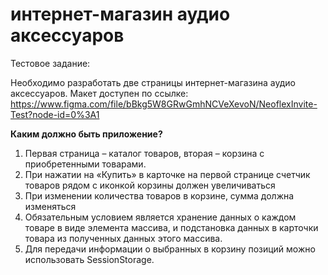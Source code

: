#  интернет-магазин аудио аксессуаров
Тестовое задание:

Необходимо разработать две страницы интернет-магазина аудио аксессуаров. Макет доступен по ссылке: https://www.figma.com/file/bBkg5W8GRwGmhNCVeXevoN/NeoflexInvite-Test?node-id=0%3A1

**Каким должно быть приложение?**
1. Первая страница –
каталог товаров, вторая – корзина с приобретенными товарами.
2. При нажатии на «Купить» в карточке на первой странице счетчик товаров рядом с иконкой
корзины должен увеличиваться
3. При изменении количества товаров в корзине, сумма должна изменяться
4. Обязательным условием является хранение данных о каждом товаре в виде элемента массива, и подстановка данных в карточки товара из полученных данных этого массива.
5. Для передачи информации о выбранных в корзину позиций можно использовать SessionStorage.
